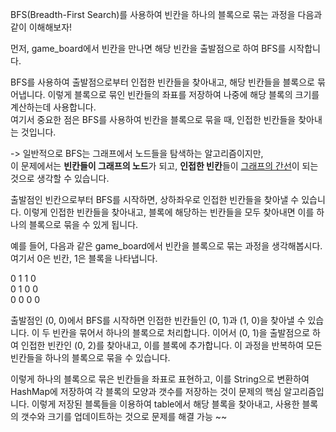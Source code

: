 BFS(Breadth-First Search)를 사용하여 빈칸을 하나의 블록으로 묶는 과정을 다음과 같이 이해해보자!

먼저, game_board에서 빈칸을 만나면 해당 빈칸을 출발점으로 하여 BFS를 시작합니다. 

BFS를 사용하여 출발점으로부터 인접한 빈칸들을 찾아내고, 해당 빈칸들을 블록으로 묶어냅니다. 
이렇게 블록으로 묶인 빈칸들의 좌표를 저장하여 나중에 해당 블록의 크기를 계산하는데 사용합니다. \
여기서 중요한 점은 BFS를 사용하여 빈칸을 블록으로 묶을 때, 인접한 빈칸들을 찾아내는 것입니다. 

-> 일반적으로 BFS는 그래프에서 노드들을 탐색하는 알고리즘이지만, \
이 문제에서는 **빈칸들이 그래프의 노드**가 되고, **인접한 빈칸**들이 <u>그래프의 간선</u>이 되는 것으로 생각할 수 있습니다.

출발점인 빈칸으로부터 BFS를 시작하면, 상하좌우로 인접한 빈칸들을 찾아낼 수 있습니다. 이렇게 인접한 빈칸들을 찾아내고, 블록에 해당하는 빈칸들을 모두 찾아내면 이를 하나의 블록으로 묶을 수 있게 됩니다.

예를 들어, 다음과 같은 game_board에서 빈칸을 블록으로 묶는 과정을 생각해봅시다. 여기서 0은 빈칸, 1은 블록을 나타냅니다.


0 1 1 0 \
0 1 0 0 \
0 0 0 0 

출발점인 (0, 0)에서 BFS를 시작하면 인접한 빈칸들인 (0, 1)과 (1, 0)을 찾아낼 수 있습니다. 이 두 빈칸을 묶어서 하나의 블록으로 처리합니다. 이어서 (0, 1)을 출발점으로 하여 인접한 빈칸인 (0, 2)를 찾아내고, 이를 블록에 추가합니다. 이 과정을 반복하여 모든 빈칸들을 하나의 블록으로 묶을 수 있습니다.

이렇게 하나의 블록으로 묶은 빈칸들을 좌표로 표현하고, 이를 String으로 변환하여 HashMap에 저장하여 각 블록의 모양과 갯수를 저장하는 것이 문제의 핵심 알고리즘입니다. 이렇게 저장된 블록들을 이용하여 table에서 해당 블록을 찾아내고, 사용한 블록의 갯수와 크기를 업데이트하는 것으로 문제를 해결 가능 ~~
